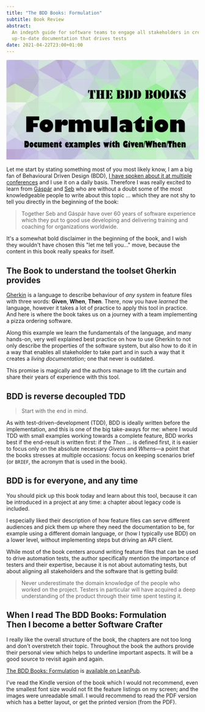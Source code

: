 ```yaml
---
title: "The BDD Books: Formulation"
subtitle: Book Review
abstract:
  An indepth guide for software teams to engage all stakeholders in creating
  up-to-date documentation that drives tests
date: 2021-04-22T23:00+01:00
---
```


![The BDD Books: Formulation](../media/bdd-books-formulation.png)

Let me start by stating something most of you most likely know, I am a big fan
of Behavioural Driven Design (BDD),
[I have spoken about it at multiple conferences](./it-does-not-run-on-my-machine)
and I use it on a daily basis. Therefore I was really excited to learn from
[Gáspár](https://twitter.com/gasparnagy) and [Seb](https://twitter.com/sebrose)
who are without a doubt some of the most knowledgeable people to write about
this topic ... which they are not shy to tell you directly in the beginning of
the book:

> Together Seb and Gáspár have over 60 years of software experience which they
> put to good use developing and delivering training and coaching for
> organizations worldwide.

It's a somewhat bold disclaimer in the beginning of the book, and I wish they
wouldn't have chosen this "let me tell you..." move, because the content in this
book really speaks for itself.

## The Book to understand the toolset Gherkin provides

[Gherkin](https://cucumber.io/docs/gherkin/) is a language to describe behaviour
of _any system_ in feature files with three words: **Given**, **When**,
**Then**. There, now you have _learned_ the language, however it takes a lot of
practice to apply this tool in practice. And here is where the book takes us on
a journey with a team implementing a pizza ordering software.

Along this example we learn the fundamentals of the language, and many hands-on,
very well explained best practice on how to use Gherkin to not only describe the
properties of the software system, but also how to do it in a way that enables
all stakeholder to take part and in such a way that it creates a _living
documentation_; one that never is outdated.

This promise is magically and the authors manage to lift the curtain and share
their years of experience with this tool.

## BDD is reverse decoupled TDD

> Start with the end in mind.

As with test-driven-development (TDD), BDD is ideally written before the
implementation, and this is one of the big take-aways for me: where I would TDD
with small examples working towards a complete feature, BDD works best if the
end-result is written first: if the _Then ..._ is defined first, it is easier to
focus only on the absolute necessary *Given*s and *When*s&mdash;a point that the
books stresses at multiple occasions: focus on keeping scenarios brief (or
`BRIEF`, the acronym that is used in the book).

## BDD is for everyone, and any time

You should pick up this book today and learn about this tool, because it can be
introduced in a project at any time: a chapter about legacy code is included.

I especially liked their description of how feature files can serve different
audiences and pick them up where they need the documentation to be, for example
using a different domain language, or (how I typically use BDD) on a lower
level, without implementing steps but driving an API client.

While most of the book centers around writing feature files that can be used to
drive automation tests, the author specifically mention the importance of
testers and their expertise, because it is not about automating tests, but about
aligning all stakeholders and the software that is getting build:

> Never underestimate the domain knowledge of the people who worked on the
> project. Testers in particular will have acquired a deep understanding of the
> product through their time spent testing it.

## When I read The BDD Books: Formulation<br/>Then I become a better Software Crafter

I really like the overall structure of the book, the chapters are not too long
and don't overstretch their topic. Throughout the book the authors provide their
personal view which helps to underline important aspects. It will be a good
source to revisit again and again.

[The BDD Books: Formulation](http://bddbooks.com/) is
[available on LeanPub](https://leanpub.com/bddbooks-formulation).

I've read the Kindle version of the book which I would not recommend, even the
smallest font size would not fit the feature listings on my screen; and the
images were unreadable small. I would recommend to read the PDF version which
has a better layout, or get the printed version (from the PDF).
